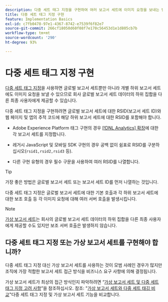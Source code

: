 ```yaml
---
description: 다중 세트 태그 지정을 구현하여 여러 보고서 세트에 이미지 요청을 보내는 방법에 대해 알아봅니다.
title: 다중 세트 태그 지정 구현
feature: Implementation Basics
exl-id: c7fb0478-97e1-4367-8742-e7539f6f82e7
source-git-commit: 266cf18050d60f08f7e170c56453d1e1d805cb7b
workflow-type: tm+mt
source-wordcount: '290'
ht-degree: 93%

---
```


# 다중 세트 태그 지정 구현

[다중 세트 태그 지정](/help/admin/admin/c-manage-report-suites/rollup-report-suite.md)을 사용하면 글로벌 보고서 세트뿐만 아니라 개별 하위 보고서 세트에도 이미지 요청을 보낼 수 있으므로 회사 글로벌 보고서 세트 데이터의 하위 집합을 다른 최종 사용자에게 제공할 수 있습니다.

다중 세트 태그 지정을 구현하려면 글로벌 보고서 세트에 대한 RSID(보고서 세트 ID)와 웹 페이지 및 앱의 추적 코드에 해당 하위 보고서 세트에 대한 RSID를 포함해야 합니다.

* Adobe Experience Platform 태그 구현의 경우 [[!DNL Analytics] 확장](https://experienceleague.adobe.com/docs/experience-platform/tags/extensions/adobe/analytics/overview.html?lang=ko-KR)에 대한 각 보고서 세트를 지정합니다.

* 레거시 JavaScript 및 모바일 SDK 구현의 경우 공백 없이 쉼표로 RSID를 구분하십시오(`rsid1,rsid2,rsid3` 등).

* 다른 구현 유형의 경우 필수 구문을 사용하여 여러 RSID를 나열합니다.

>[!TIP]
>
> 가장 좋은 방법은 글로벌 보고서 세트 또는 보고서 세트 ID를 먼저 나열하는 것입니다.

다중 세트 태그 지정은 글로벌 보고서 세트에 대한 기본 호출과 각 하위 보고서 세트에 대한 보조 호출 등 각 이미지 요청에 대해 여러 서버 호출을 발생시킵니다.

>[!NOTE]
>
> [가상 보고서 세트](/help/components/vrs/vrs-about.md)는 회사의 글로벌 보고서 세트 데이터의 하위 집합을 다른 최종 사용자에게 제공할 수도 있지만 보조 서버 호출은 발생하지 않습니다.

## 다중 세트 태그 지정 또는 가상 보고서 세트를 구현해야 합니까?

다중 세트 태그 지정 대신 가상 보고서 세트를 사용하는 것이 모범 사례인 경우가 많지만 조직에 가장 적합한 보고서 세트 접근 방식을 비즈니스 요구 사항에 의해 결정됩니다.

가상 보고서 세트가 최상의 접근 방식인지 파악하려면 “[가상 보고서 세트 및 다중 세트 태그 지정 고려 사항](/help/components/vrs/vrs-considerations.md)”을 참조하십시오. 참조: &quot;[가상 보고서 세트와 다중 세트 태깅 비교](/help/components/vrs/vrs-about.md#section_317E4D21CCD74BC38166D2F57D214F78)&quot;다중 세트 태그 지정 및 가상 보고서 세트 기능을 비교합니다.

